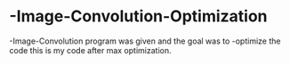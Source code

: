 # -Image-Convolution-Optimization
-Image-Convolution program was given and the goal was to
-optimize the code this is my code after max optimization.
